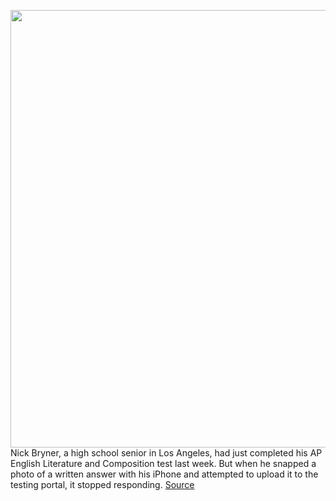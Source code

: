 <img src='https://cdn.vox-cdn.com/thumbor/GjAcMs57J3KNO0_L99SAgQyIK5U=/0x0:2040x1360/1200x800/filters:focal(857x517:1183x843)/cdn.vox-cdn.com/uploads/chorus_image/image/66822693/akrales_190913_3666_0303.0.jpg' width='700px' /><br/>
Nick Bryner, a high school senior in Los Angeles, had just completed his AP English Literature and Composition test last week. But when he snapped a photo of a written answer with his iPhone and attempted to upload it to the testing portal, it stopped responding.
<a href='https://www.theverge.com/2020/5/20/21262302/ap-test-fail-iphone-photos-glitch-email-college-board-jpeg-heic'> Source <a/>